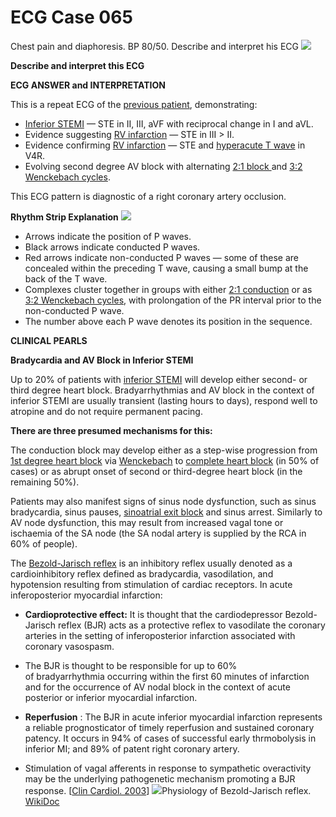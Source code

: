 # ECG Case 065


Chest pain and diaphoresis. BP 80/50. Describe and interpret his ECG
![](https://litfl.com/wp-content/uploads/2018/08/TOP-100-ECG-QUIZ-LITFL-065.jpg)



**Describe and interpret this ECG** 

**ECG ANSWER and INTERPRETATION** 


This is a repeat ECG of the [previous patient](https://litfl.com/ecg-case-064/), demonstrating:

- [Inferior STEMI](https://litfl.com/inferior-stemi-ecg-library/) — STE in II, III, aVF with reciprocal change in I and aVL.
- Evidence suggesting [RV infarction](https://litfl.com/right-ventricular-infarction-ecg-library/) — STE in III > II.
- Evidence confirming [RV infarction](https://litfl.com/right-ventricular-infarction-ecg-library/) — STE and [hyperacute T wave](https://litfl.com/t-wave-ecg-library/) in V4R.
- Evolving second degree AV block with alternating [2:1 block ](https://litfl.com/av-block-2nd-degree-fixed-ratio-blocks/)and [3:2 Wenckebach cycles](https://litfl.com/av-block-2nd-degree-mobitz-i-wenckebach-phenomenon/).


This ECG pattern is diagnostic of a right coronary artery occlusion.



**Rhythm Strip Explanation** 
![](https://litfl.com/wp-content/uploads/2018/08/RV-MI-2nd-degree-AV-block.jpeg)

- Arrows indicate the position of P waves.
- Black arrows indicate conducted P waves.
- Red arrows indicate non-conducted P waves — some of these are concealed within the preceding T wave, causing a small bump at the back of the T wave.
- Complexes cluster together in groups with either [2:1 conduction](https://litfl.com/av-block-2nd-degree-fixed-ratio-blocks/) or as [3:2 Wenckebach cycles](https://litfl.com/av-block-2nd-degree-mobitz-i-wenckebach-phenomenon/), with prolongation of the PR interval prior to the non-conducted P wave.
- The number above each P wave denotes its position in the sequence.

**CLINICAL PEARLS** 



**Bradycardia and AV Block in Inferior STEMI** 


Up to 20% of patients with [inferior STEMI](https://litfl.com/inferior-stemi-ecg-library/) will develop either second- or third degree heart block. Bradyarrhythmias and AV block in the context of inferior STEMI are usually transient (lasting hours to days), respond well to atropine and do not require permanent pacing.



**There are three presumed mechanisms for this:** 


The conduction block may develop either as a step-wise progression from [1st degree heart block](https://litfl.com/first-degree-heart-block-ecg-library/) via [Wenckebach](https://litfl.com/av-block-2nd-degree-mobitz-i-wenckebach-phenomenon/) to [complete heart block](https://litfl.com/av-block-3rd-degree-complete-heart-block/) (in 50% of cases) or as abrupt onset of second or third-degree heart block (in the remaining 50%).


Patients may also manifest signs of sinus node dysfunction, such as sinus bradycardia, sinus pauses, [sinoatrial exit block](https://litfl.com/sinoatrial-exit-block-ecg-library/) and sinus arrest. Similarly to AV node dysfunction, this may result from increased vagal tone or ischaemia of the SA node (the SA nodal artery is supplied by the RCA in 60% of people).


The [Bezold-Jarisch reflex](https://litfl.com/bezold-jarisch-reflex/) is an inhibitory reflex usually denoted as a cardioinhibitory reflex defined as bradycardia, vasodilation, and hypotension resulting from stimulation of cardiac receptors. In acute inferoposterior myocardial infarction:

- **Cardioprotective effect:**  It is thought that the cardiodepressor Bezold-Jarisch reflex (BJR) acts as a protective reflex to vasodilate the coronary arteries in the setting of inferoposterior infarction associated with coronary vasospasm.
- The BJR is thought to be responsible for up to 60% of bradyarrhythmia occurring within the first 60 minutes of infarction and for the occurrence of AV nodal block in the context of acute posterior or inferior myocardial infarction.

- **Reperfusion** : The BJR in acute inferior myocardial infarction represents a reliable prognosticator of timely reperfusion and sustained coronary patency. It occurs in 94% of cases of successful early thrmobolysis in inferior MI; and 89% of patent right coronary artery.
- Stimulation of vagal afferents in response to sympathetic overactivity may be the underlying pathogenetic mechanism promoting a BJR response. [[Clin Cardiol. 2003](https://www.ncbi.nlm.nih.gov/pmc/articles/PMC6654613/)]
![](https://litfl.com/wp-content/uploads/2021/06/Bezold-Jarisch_reflex.png)Physiology of Bezold-Jarisch reflex. [WikiDoc](https://www.wikidoc.org/index.php/Bezold-Jarisch_reflex)

